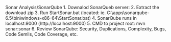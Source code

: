 Sonar Analysis/SonarQube
    1. Downalod SonarQueb server:
    2. Extract the download zip
    3. Run StartSonar.bat (located: ie. C:\apps\sonarqube-6.5\bin\windows-x86-64\StartSonar.bat)
    4. SonarQube runs in localhost:9000 (http://localhost:9000)
    5. CMD to project root: mvn sonar:sonar
    6. Review SonarQube: Security, Duplications, Complexity, Bugs, Code Semlls, Code Coverage, etc.